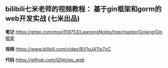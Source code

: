 



##   bilibili七米老师的视频教程：  基于gin框架和gorm的web开发实战 (七米出品)
      

**笔记**
https://gitee.com/moxi159753/LearningNotes/tree/master/Golang/Gin框架


**视频**
https://www.bilibili.com/video/BV1gJ411p7xC    


**代码**
https://github.com/Q1mi/go_web    

